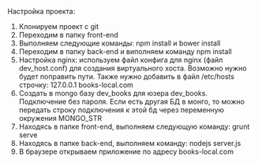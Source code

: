 Настройка проекта:
  1) Клонируем проект с git
  2) Переходим в папку front-end 
  3) Выполняем следующие команды: npm install и bower install
  4) Переходим в папку back-end и виполняем команду npm install
  5) Настройка nginx: используем файл конфига для nginx (файл dev_host.conf) для создания виртуального хоста. Возможно нужно будет поправить пути. Также нужно добавить в файл /etc/hosts строчку: 
  127.0.0.1 books-local.com
  6) Создать в mongo базу dev_books для юзера dev_books. Подключение без пароля. Если есть другая БД в монго, то можно передать строку подключения к этой бд через переменную окружения MONGO_STR
  7) Находясь в папке front-end, выполняем следующую команду: grunt serve
  8) Находясь в папке back-end, выполняем команду: nodejs server.js
  9) В браузере открываем приложение по адресу books-local.com
